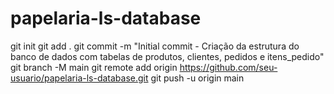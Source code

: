 # papelaria-ls-database 
git init
git add .
git commit -m "Initial commit - Criação da estrutura do banco de dados com tabelas de produtos, clientes, pedidos e itens_pedido"
git branch -M main
git remote add origin https://github.com/seu-usuario/papelaria-ls-database.git
git push -u origin main
